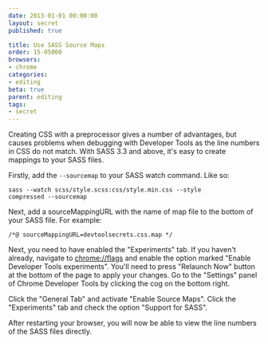 ```yaml
---
date: 2013-01-01 00:00:00
layout: secret
published: true

title: Use SASS Source Maps
order: 15-05000
browsers:
- chrome
categories:
- editing
beta: true
parent: editing
tags:
- secret
---
```


<p>Creating CSS with a preprocessor gives a number of advantages, but causes problems when debugging with Developer Tools as the line numbers in CSS do not match. With SASS 3.3 and above, it's easy to create mappings to your SASS files.</p>

<p>Firstly, add the <code>--sourcemap</code> to your SASS watch command. Like so:</p>

<code>sass --watch scss/style.scss:css/style.min.css --style compressed --sourcemap</code>

<p>Next, add a sourceMappingURL with the name of map file to the bottom of your SASS file. For example:</p>

<code>/*@ sourceMappingURL=devtoolsecrets.css.map */</code>

<p>Next, you need to have enabled the "Experiments" tab. If you haven't already, navigate to <a href="chrome://flags" target="_blank">chrome://flags</a> and enable the option marked "Enable Developer Tools experiments". You'll need to press "Relaunch Now" button at the bottom of the page to apply your changes. Go to the "Settings" panel of Chrome Developer Tools by clicking the cog on the bottom right.</p>

<p>Click the "General Tab" and activate "Enable Source Maps". Click the "Experiments" tab and check the option "Support for SASS".</p>

<p>After restarting your browser, you will now be able to view the line numbers of the SASS files directly.</p>

<div class="video"><iframe src="about:blank" data-src="http://player.vimeo.com/video/67091490?title=0&amp;byline=0&amp;portrait=0&amp;color=ededed" width="500" height="313" frameborder="0" webkitAllowFullScreen mozallowfullscreen allowFullScreen></iframe></div>